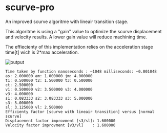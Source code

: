 # scurve-pro
An improved scurve algoritme with lineair transition stage.

This algoritme is using a "gain" value to optimize the scurve displacement and velocity results.
A lower gain value will reduce machining time.

The effiecienty of this implementation relies on the acceleration stage time[t] wich is 2*max acceleration.

![output](https://user-images.githubusercontent.com/44880102/147709503-2c9d1d2b-ead6-424c-8433-0a13b586b5c7.jpg)

    Time taken by function nanoseconds : ~1048 milliseconds: ~0.001048
    as: 2.000000 am: 1.000000 jm: 4.000000 
    t1: 0.500000 t2: 1.500000 t3: 0.500000 
    ct: 2.500000 
    v1: 0.500000 v2: 3.500000 v3: 4.000000 
    v3: 4.000000 
    s1: 0.083333 s2: 3.083333 s3: 5.000000 
    s3: 5.000000 
    sl: 3.125000 vl: 2.500000 
    Efficienty factor [scurve with lineair transition] versus [normal scurve]
    Displacement factor improvment [s3/sl]: 1.600000
    Velocity factor improvment [v3/vl]    : 1.600000
